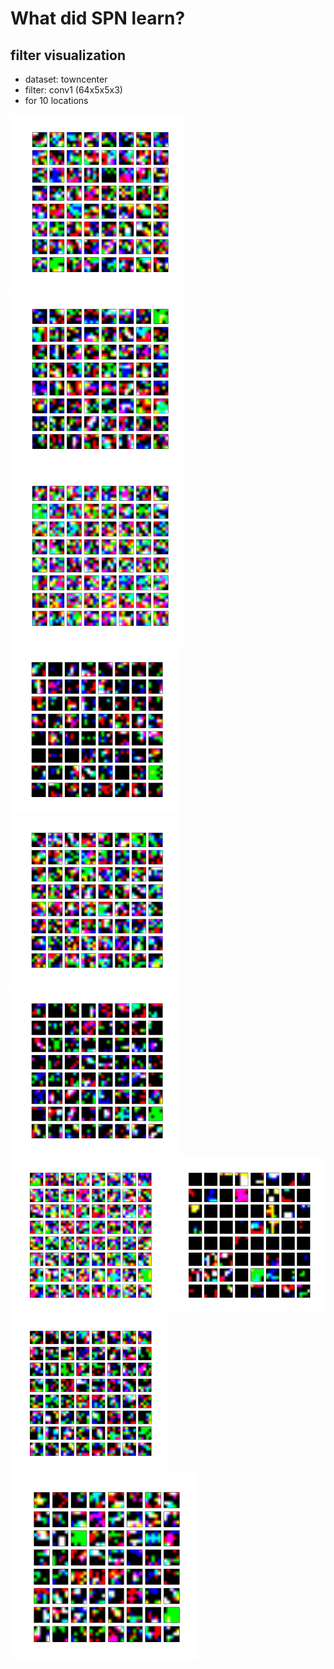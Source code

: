 # What did SPN learn?

## filter visualization 
- dataset: towncenter
- filter: conv1 (64x5x5x3)
- for 10 locations 

<img src="visualize_filters/conv1_results/conv1_weights_loc1.png" height="280">
<img src="visualize_filters/conv1_results/conv1_weights_loc2.png" height="280">
<img src="visualize_filters/conv1_results/conv1_weights_loc3.png" height="280">
<img src="visualize_filters/conv1_results/conv1_weights_loc4.png" height="270">
<img src="visualize_filters/conv1_results/conv1_weights_loc5.png" height="270">
<img src="visualize_filters/conv1_results/conv1_weights_loc6.png" height="270">
<img src="visualize_filters/conv1_results/conv1_weights_loc7.png" height="250">
<img src="visualize_filters/conv1_results/conv1_weights_loc8.png" height="250">
<img src="visualize_filters/conv1_results/conv1_weights_loc9.png" height="250">
<img src="visualize_filters/conv1_results/conv1_weights_loc10.png" height="300">


